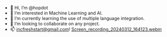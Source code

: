 - 👋 Hi, I’m @hopdot
- 👀 I’m interested in Machine Learning and AI.
- 🌱 I’m currently learning the use of multiple language integration.
- 💞️ I’m looking to collaborate on any project.
- 📫 incfreshstart@gmail.com!
[Screen_recording_20240312_164123.webm](https://github.com/hopdot/hopdot/assets/107817209/b8d87416-6447-42c7-b70e-ae2c95204357)


<!---
hopdot/hopdot is a ✨ special ✨ repository because its `README.md` (this file) appears on your GitHub profile.
You can click the Preview link to take a look at your changes.
--->
